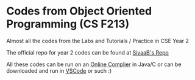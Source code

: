 # Codes from Object Oriented Programming (CS F213)

Almost all the codes from the Labs and Tutorials / Practice in CSE Year 2

The official repo for year 2 codes can be found at
[SivaaB's Repo](https://github.com/SivaaB/BITSPil-CSF213)

All these codes can be run on an [Online Complier](https://www.onlinegdb.com) in
Java/C or can be downloaded and run in [VSCode](https://code.visualstudio.com/)
or such :)
